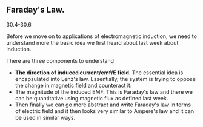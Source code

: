 ## Faraday's Law.

<stop-note title="Read Knight 4ed" icon="stopnoteicons:book-icon">
<span slot="message">30.4-30.6</span>
</stop-note>

Before we move on to applications of electromagnetic induction, we need to understand more the basic idea we first heard about last week about induction. 

There are three components to understand 

* **The direction of induced current/emf/E field**. The essential idea is encapsulated into Lenz's law. Essentially, the system is trying to oppose the change in magnetic field and counteract it. 
* The magnitude of the induced EMF. This is Faraday's law and there we can be quantitative using magnetic flux as defined last week. 
* Then finally we can go more abstract and write Faraday's law in terms of electric field and it then looks very similar to Ampere's law and it can be used in similar ways. 